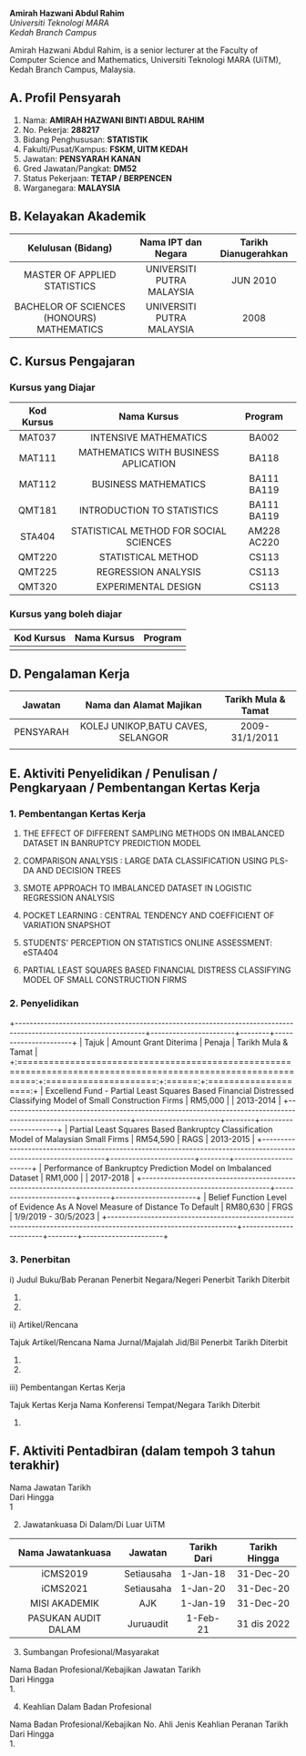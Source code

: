 **Amirah Hazwani Abdul Rahim**\
*Universiti Teknologi MARA\
Kedah Branch Campus*

Amirah Hazwani Abdul Rahim, is a senior lecturer at the Faculty of Computer Science and Mathematics, Universiti Teknologi MARA (UiTM), Kedah Branch Campus, Malaysia.

## A. Profil Pensyarah
1.  Nama: **AMIRAH HAZWANI BINTI ABDUL RAHIM**
2.  No. Pekerja: **288217**
3.  Bidang Penghususan: **STATISTIK**
4.  Fakulti/Pusat/Kampus: **FSKM, UITM KEDAH**
5.  Jawatan: **PENSYARAH KANAN**
6.  Gred Jawatan/Pangkat: **DM52**
7.  Status Pekerjaan: **TETAP / BERPENCEN**
8.  Warganegara: **MALAYSIA**

## B. Kelayakan Akademik

|             Kelulusan (Bidang)             |    Nama IPT dan Negara    | Tarikh Dianugerahkan |
|:------------------------------------------:|:-------------------------:|:--------------------:|
|        MASTER OF APPLIED STATISTICS        | UNIVERSITI PUTRA MALAYSIA |       JUN 2010       |
| BACHELOR OF SCIENCES (HONOURS) MATHEMATICS | UNIVERSITI PUTRA MALAYSIA |         2008         |

## C. Kursus Pengajaran

### Kursus yang Diajar

| Kod Kursus |              Nama Kursus               |   Program   |
|:----------:|:--------------------------------------:|:-----------:|
|   MAT037   |         INTENSIVE MATHEMATICS          |    BA002    |
|   MAT111   |  MATHEMATICS WITH BUSINESS APLICATION  |    BA118    |
|   MAT112   |          BUSINESS MATHEMATICS          | BA111 BA119 |
|   QMT181   |       INTRODUCTION TO STATISTICS       | BA111 BA119 |
|   STA404   | STATISTICAL METHOD FOR SOCIAL SCIENCES | AM228 AC220 |
|   QMT220   |           STATISTICAL METHOD           |    CS113    |
|   QMT225   |          REGRESSION ANALYSIS           |    CS113    |
|   QMT320   |          EXPERIMENTAL DESIGN           |    CS113    |

### Kursus yang boleh diajar

| Kod Kursus | Nama Kursus | Program |
|:----------:|:-----------:|:-------:|
|            |             |         |

## D. Pengalaman Kerja

|  Jawatan  |      Nama dan Alamat Majikan      | Tarikh Mula & Tamat |
|:---------:|:---------------------------------:|:-------------------:|
| PENSYARAH | KOLEJ UNIKOP,BATU CAVES, SELANGOR |   2009-31/1/2011    |
|           |                                   |                     |

## E. Aktiviti Penyelidikan / Penulisan / Pengkaryaan / Pembentangan Kertas Kerja

### 1. Pembentangan Kertas Kerja

1.  THE EFFECT OF DIFFERENT SAMPLING METHODS ON IMBALANCED DATASET IN BANRUPTCY PREDICTION MODEL

2.  COMPARISON ANALYSIS : LARGE DATA CLASSIFICATION USING PLS-DA AND DECISION TREES

3.  SMOTE APPROACH TO IMBALANCED DATASET IN LOGISTIC REGRESSION ANALYSIS

4.  POCKET LEARNING : CENTRAL TENDENCY AND COEFFICIENT OF VARIATION SNAPSHOT

5.  STUDENTS' PERCEPTION ON STATISTICS ONLINE ASSESSMENT: eSTA404

6.  PARTIAL LEAST SQUARES BASED FINANCIAL DISTRESS CLASSIFYING MODEL OF SMALL CONSTRUCTION FIRMS

### 2. Penyelidikan

+-----------------------------------------------------------------------------------------------------------------+-----------------------+--------+----------------------+
| Tajuk                                                                                                           | Amount Grant Diterima | Penaja | Tarikh Mula & Tamat  |
+:===============================================================================================================:+:=====================:+:======:+:====================:+
| Excellend Fund - Partial Least Squares Based Financial Distressed Classifying Model of Small Construction Firms | RM5,000               |        | 2013-2014            |
+-----------------------------------------------------------------------------------------------------------------+-----------------------+--------+----------------------+
| Partial Least Squares Based Bankruptcy Classification Model of Malaysian Small Firms                            | RM54,590              | RAGS   | 2013-2015            |
+-----------------------------------------------------------------------------------------------------------------+-----------------------+--------+----------------------+
| Performance of Bankruptcy Prediction Model on Imbalanced Dataset                                                | RM1,000               |        | 2017-2018            |
+-----------------------------------------------------------------------------------------------------------------+-----------------------+--------+----------------------+
| Belief Function Level of Evidence As A Novel Measure of Distance To Default                                     | RM80,630              | FRGS   | 1/9/2019 - 30/5/2023 |
+-----------------------------------------------------------------------------------------------------------------+-----------------------+--------+----------------------+

### 3. Penerbitan

i)  Judul Buku/Bab Peranan Penerbit Negara/Negeri Penerbit Tarikh Diterbit

1.  

2.  


ii) Artikel/Rencana

Tajuk Artikel/Rencana Nama Jurnal/Majalah Jid/Bil Penerbit Tarikh Diterbit

1.  

2.  


iii) Pembentangan Kertas Kerja

Tajuk Kertas Kerja Nama Konferensi Tempat/Negara Tarikh Diterbit

1.  

## F. Aktiviti Pentadbiran (dalam tempoh 3 tahun terakhir)

Nama Jawatan Tarikh\
Dari Hingga\
1

2.  Jawatankuasa Di Dalam/Di Luar UiTM

|  Nama Jawatankuasa  |  Jawatan   | Tarikh Dari | Tarikh Hingga |
|:-------------------:|:----------:|:-----------:|:-------------:|
|      iCMS2019       | Setiausaha |  1-Jan-18   |   31-Dec-20   |
|      iCMS2021       | Setiausaha |  1-Jan-20   |   31-Dec-20   |
|    MISI AKADEMIK    |    AJK     |  1-Jan-19   |   31-Dec-20   |
| PASUKAN AUDIT DALAM | Juruaudit  |  1-Feb-21   |  31 dis 2022  |

3.  Sumbangan Profesional/Masyarakat

Nama Badan Profesional/Kebajikan Jawatan Tarikh\
Dari Hingga\
1.

4.  Keahlian Dalam Badan Profesional

Nama Badan Profesional/Kebajikan No. Ahli Jenis Keahlian Peranan Tarikh\
Dari Hingga\
1.

